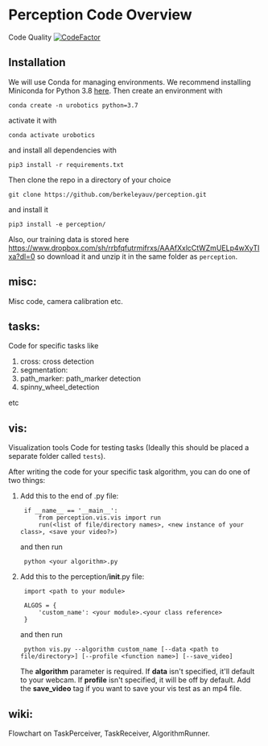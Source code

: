 # Perception Code Overview

Code Quality [![CodeFactor](https://www.codefactor.io/repository/github/berkeleyauv/perception/badge)](https://www.codefactor.io/repository/github/berkeleyauv/perception)

## Installation

We will use Conda for managing environments. We recommend installing Miniconda for Python 3.8 [here](https://docs.conda.io/en/latest/miniconda.html).
Then create an environment with

    conda create -n urobotics python=3.7

activate it with

    conda activate urobotics

and install all dependencies with

    pip3 install -r requirements.txt

Then clone the repo in a directory of your choice

    git clone https://github.com/berkeleyauv/perception.git

and install it

    pip3 install -e perception/

Also, our training data is stored here https://www.dropbox.com/sh/rrbfqfutrmifrxs/AAAfXxlcCtWZmUELp4wXyTIxa?dl=0 so download it and unzip it in the same folder as `perception`.


## misc:
Misc code, camera calibration etc.

## tasks:
Code for specific tasks like 

1. cross: cross detection
2. segmentation:
3. path_marker: path_marker detection
4. spinny_wheel_detection

etc

## vis:
Visualization tools 
Code for testing tasks (Ideally this should be placed a separate folder called `tests`).

After writing the code for your specific task algorithm, you can do one of two things:

1. Add this to the end of <your algorithm>.py file:
    
        if __name__ == '__main__':
            from perception.vis.vis import run
            run(<list of file/directory names>, <new instance of your class>, <save your video?>)
    and then run
    
        python <your algorithm>.py
2. Add this to the perception/__init__.py file:

        import <path to your module>
        
        ALGOS = {
            'custom_name': <your module>.<your class reference>
        }
    and then run
    
        python vis.py --algorithm custom_name [--data <path to file/directory>] [--profile <function name>] [--save_video]
    The **algorithm** parameter is required. If **data** isn't specified, it'll default to your webcam. If **profile** isn't specified, it will be off by default. Add the **save_video** tag if you want to save your vis test as an mp4 file.

## wiki:
Flowchart on TaskPerceiver, TaskReceiver, AlgorithmRunner.
